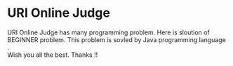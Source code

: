 # URI Online Judge
URI Online Judge has many programming problem. Here is sloution of BEGINNER problem. This problem is sovled by Java programming language .  
Wish you all the best. Thanks !!
